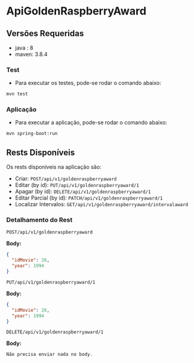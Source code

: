 # ApiGoldenRaspberryAward

## Versões Requeridas
* java : 8
* maven: 3.8.4

### Test

* Para executar os testes, pode-se rodar o comando abaixo:

```bash
mvn test
```

### Aplicação

* Para executar a aplicação, pode-se rodar o comando abaixo:

```bash
mvn spring-boot:run
```

## Rests Disponíveis

Os rests disponíveis na aplicação são:

* Criar: `POST/api/v1/goldenraspberryaward`
* Editar (by id): `PUT/api/v1/goldenraspberryaward/1`
* Apagar (by id): `DELETE/api/v1/goldenraspberryaward/1`
* Editar Parcial (by id): `PATCH/api/v1/goldenraspberryaward/1`
* Localizar Intervalos: `GET/api/v1/goldenraspberryaward/intervalaward`

### Detalhamento do Rest

`POST/api/v1/goldenraspberryaward`

**Body:**

```json
{
  "idMovie": 26,
  "year": 1994
}
```

`PUT/api/v1/goldenraspberryaward/1`

**Body:**

```json
{
  "idMovie": 26,
  "year": 1994
}
```

`DELETE/api/v1/goldenraspberryaward/1`

**Body:**

```
Não precisa enviar nada no body.
```
